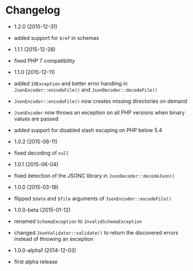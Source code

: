 Changelog
=========

* 1.2.0 (2015-12-31)

 * added support for `$ref` in schemas

* 1.1.1 (2015-12-28)

 * fixed PHP 7 compatibility

* 1.1.0 (2015-12-11)

 * added `IOException` and better error handling in `JsonEncoder::encodeFile()`
   and `JsonDecoder::decodeFile()`
 * `JsonEncoder::encodeFile()` now creates missing directories on demand
 * `JsonEncoder` now throws an exception on all PHP versions when binary values 
   are passed
 * added support for disabled slash escaping on PHP below 5.4

* 1.0.2 (2015-08-11)

 * fixed decoding of `null`

* 1.0.1 (2015-06-04)

 * fixed detection of the JSONC library in `JsonDecoder::decodeJson()`

* 1.0.0 (2015-03-19)

 * flipped `$data` and `$file` arguments of `JsonEncoder::encodeFile()`

* 1.0.0-beta (2015-01-12)

 * renamed `SchemaException` to `InvalidSchemaException`
 * changed `JsonValidator::validate()` to return the discovered errors instead
   of throwing an exception

* 1.0.0-alpha1 (2014-12-03)

 * first alpha release
